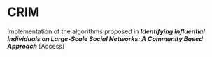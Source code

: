 # CRIM

Implementation of the algorithms proposed in ***Identifying Influential Individuals on Large-Scale Social Networks: A Community Based Approach*** [Access]
